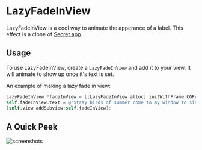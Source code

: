 # LazyFadeInView
LazyFadeInView is a cool way to animate the apperance of a label. This effect is a clone of [Secret app](https://itunes.apple.com/us/app/secret-speak-freely/id775307543?mt=8). 

## Usage
To use LazyFadeInView, create a `LazyFadeInView` and add it to your view. It will animate to show up once it's text is set.

An example of making a lazy fade in view:

```objective-c
LazyFadeInView *fadeInView = [[LazyFadeInView alloc] initWithFrame:CGRectMake(20, 120, 280, 200)];
self.fadeInView.text = @"Stray birds of summer come to my window to sing and fly away.";
[self.view addSubview:self.fadeInView];
```


## A Quick Peek

![screenshots](https://cloud.githubusercontent.com/assets/4316898/2808172/95280184-cd14-11e3-876b-ac00ba78fbc9.gif)

